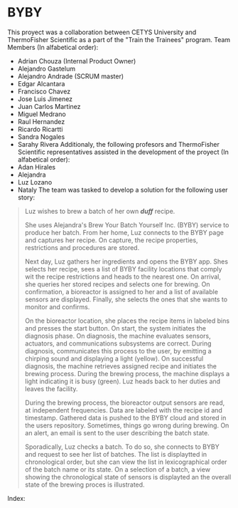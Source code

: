 # BYBY
This proyect was a collaboration between CETYS University and ThermoFisher Scientific as a part of the "Train the Trainees" program. 
Team Members (In alfabetical order):
* Adrian Chouza (Internal Product Owner)
* Alejandro Gastelum
* Alejandro Andrade (SCRUM master)
* Edgar Alcantara
* Francisco Chavez
* Jose Luis Jimenez
* Juan Carlos Martinez
* Miguel Medrano
* Raul Hernandez
* Ricardo Ricartti
* Sandra Nogales
* Sarahy Rivera
Additionaly, the following profesors and ThermoFisher Scientific representatives assisted in the development of the proyect (In alfabetical order):
* Adan Hirales
* Alejandra
* Luz Lozano
* Nataly 
The team was tasked to develop a solution for the following user story: 
> Luz wishes to brew a batch of her own ***duff*** recipe.
>
> She uses Alejandra's Brew Your Batch Yourself Inc. (BYBY) service to produce her batch. From her home, Luz connects to the BYBY page and captures her recipe. On capture, the recipe properties, restrictions and procedures are stored. 
>
> Next day, Luz gathers her ingredients and opens the BYBY app. Shes selects her recipe, sees a list of BYBY facility locations that comply wit the recipe restrictions and heads to the nearest one. On arrival, she queries her stored recipes and selects one for brewing. On confirmation, a bioreactor is assigned to her and a list of available sensors are displayed. Finally, she selects the ones that she wants to monitor and confirms. 
>
> On the bioreactor location, she places the recipe items in labeled bins and presses the start button. On start, the system initiates the diagnosis phase. On diagnosis, the machine evaluates sensors, actuators, and communications subsystems are correct. During diagnosis, communicates this process to the user, by emitting a chirping sound and displaying a light (yellow). On successful diagnosis, the machine retrieves assigned recipe and initiates the brewing process. During the brewing process, the machine displays a light indicating it is busy (green). Luz heads back to her duties and leaves the facility.
> 
> During the brewing process, the bioreactor output sensors are read, at independent frequencies. Data are labeled with the recipe id and timestamp. Gathered data is pushed to the BYBY cloud and stored in the users repository. Sometimes, things go wrong during brewing. On an alert, an email is sent to the user describing the batch state.
> 
> Sporadically, Luz checks a batch. To do so, she connects to BYBY and request to see her list of batches. The list is displaytted in chronological order, but she can view the list in lexicographical order of the batch name or its state. On a selection of a batch, a view showing the chronological state of sensors is displayted an the overall state of the brewing proces is illustrated.

Index: